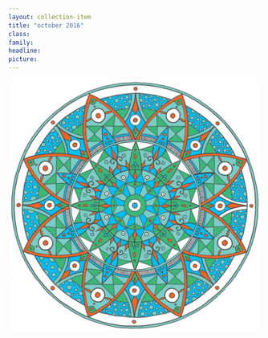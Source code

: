 ```yaml
---
layout: collection-item
title: "october 2016"
class:	
family:
headline:
picture:
---
```


[![mandala-oct2016](/assets/img/mandalas/mandala-oct2016-1200w.jpg)](/assets/img/mandalas/mandala-oct2016-1200w.jpg)
